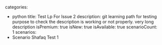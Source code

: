 categories:
  - python
title: Test Lp For Issue 2
description: git learning path for testing purpose to check the description is working or not properly. very long description
isPremium: true
isNew: true
isAvailable: true
scenarioCount: 1
scenarios: 
  - Scenario Shafaq Test 1
